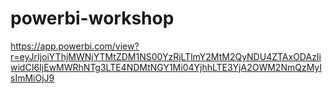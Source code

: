 # powerbi-workshop
https://app.powerbi.com/view?r=eyJrIjoiYThjMWNjYTMtZDM1NS00YzRjLTlmY2MtM2QyNDU4ZTAxODAzIiwidCI6IjEwMWRhNTg3LTE4NDMtNGY1Mi04YjhhLTE3YjA2OWM2NmQzMyIsImMiOjJ9